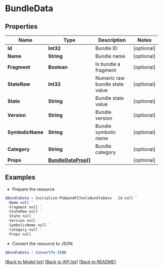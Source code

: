 # BundleData
## Properties

Name | Type | Description | Notes
------------ | ------------- | ------------- | -------------
**Id** | **Int32** | Bundle ID | [optional] 
**Name** | **String** | Bundle name | [optional] 
**Fragment** | **Boolean** | Is bundle a fragment | [optional] 
**StateRaw** | **Int32** | Numeric raw bundle state value | [optional] 
**State** | **String** | Bundle state value | [optional] 
**Version** | **String** | Bundle version | [optional] 
**SymbolicName** | **String** | Bundle symbolic name | [optional] 
**Category** | **String** | Bundle category | [optional] 
**Props** | [**BundleDataProp[]**](BundleDataProp.md) |  | [optional] 

## Examples

- Prepare the resource
```powershell
$BundleData = Initialize-PSOpenAPIToolsBundleData  -Id null `
 -Name null `
 -Fragment null `
 -StateRaw null `
 -State null `
 -Version null `
 -SymbolicName null `
 -Category null `
 -Props null
```

- Convert the resource to JSON
```powershell
$BundleData | ConvertTo-JSON
```

[[Back to Model list]](../README.md#documentation-for-models) [[Back to API list]](../README.md#documentation-for-api-endpoints) [[Back to README]](../README.md)

